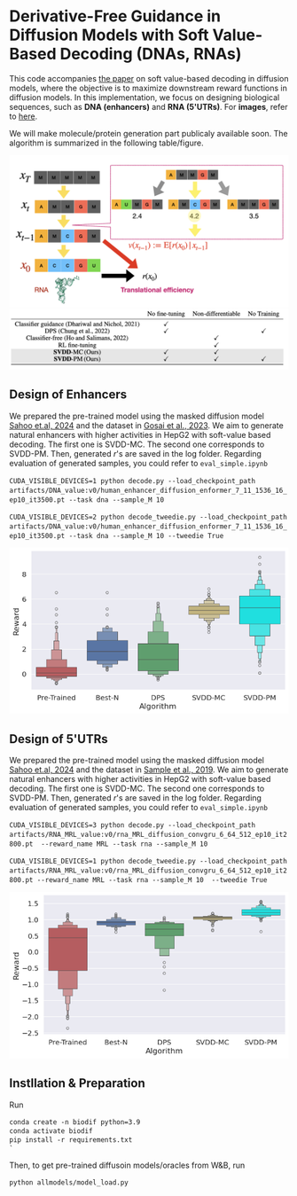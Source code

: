# Derivative-Free Guidance in Diffusion Models with Soft Value-Based Decoding (DNAs, RNAs)

This code accompanies [the paper](https://arxiv.org/abs/2408.08252) on soft value-based decoding in diffusion models, where the objective is to maximize downstream reward functions in diffusion models. In this implementation, we focus on designing biological sequences, such as **DNA (enhancers)** and **RNA (5'UTRs)**. For **images**, refer to [here](https://github.com/masa-ue/SVDD-image). 


We will make molecule/protein generation part publicaly available soon. The algorithm is summarized in the following table/figure.  


![title](media/summary_image.png) ![title](media/summary_algorithm.png)


## Design of Enhancers 

We prepared the pre-trained model using the masked diffusion model [Sahoo et.al, 2024](https://arxiv.org/abs/2406.07524) and the dataset in [Gosai et al., 2023](https://pubmed.ncbi.nlm.nih.gov/37609287/). We aim to generate natural enhancers with higher activities in HepG2 with soft-value based decoding. The first one is SVDD-MC. The second one corresponds to SVDD-PM. Then, generated $r$'s are saved in the log folder. Regarding evaluation of generated samples, you could refer to `eval_simple.ipynb` 

`CUDA_VISIBLE_DEVICES=1 python decode.py --load_checkpoint_path artifacts/DNA_value:v0/human_enhancer_diffusion_enformer_7_11_1536_16_ep10_it3500.pt --task dna --sample_M 10`


`CUDA_VISIBLE_DEVICES=2 python decode_tweedie.py --load_checkpoint_path artifacts/DNA_value:v0/human_enhancer_diffusion_enformer_7_11_1536_16_ep10_it3500.pt --task dna --sample_M 10 --tweedie True`


![title](media/sequence_DNA.png) 

## Design of 5'UTRs  

We prepared the pre-trained model using the masked diffusion model [Sahoo et.al, 2024](https://arxiv.org/abs/2406.07524) and the dataset in [Sample et al., 2019](https://www.ncbi.nlm.nih.gov/geo/query/acc.cgi?acc=GSE114002). We aim to generate natural enhancers with higher activities in HepG2 with soft-value based decoding. The first one is SVDD-MC. The second one corresponds to SVDD-PM. Then, generated $r$'s are saved in the log folder. Regarding evaluation of generated samples, you could refer to `eval_simple.ipynb` 


`CUDA_VISIBLE_DEVICES=3 python decode.py --load_checkpoint_path artifacts/RNA_MRL_value:v0/rna_MRL_diffusion_convgru_6_64_512_ep10_it2800.pt  --reward_name MRL --task rna --sample_M 10`

`CUDA_VISIBLE_DEVICES=1 python decode_tweedie.py --load_checkpoint_path artifacts/RNA_MRL_value:v0/rna_MRL_diffusion_convgru_6_64_512_ep10_it2800.pt --reward_name MRL --task rna --sample_M 10  --tweedie True`

![title](media/sequence_RNA.png) 

## Instllation & Preparation 

Run 
```
conda create -n biodif python=3.9
conda activate biodif
pip install -r requirements.txt 
`
```
Then, to get pre-trained diffusoin models/oracles from W&B, run 
```
python allmodels/model_load.py
```
